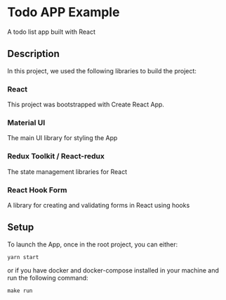 # Todo APP Example

A todo list app built with React

## Description

In this project, we used the following libraries to build the project:

### React

This project was bootstrapped with Create React App.

### Material UI

The main UI library for styling the App

### Redux Toolkit / React-redux

The state management libraries for React

### React Hook Form

A library for creating and validating forms in React using hooks

## Setup

To launch the App, once in the root project, you can either:

```ssh
yarn start
```
or if you have docker and docker-compose installed in your machine and run the following command:
```ssh
make run
```